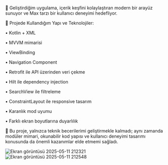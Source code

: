 📱 Geliştirdiğim uygulama, içerik keşfini kolaylaştıran modern bir arayüz sunuyor ve Max tarzı bir kullanıcı deneyimi hedefliyor.

🔧 Projede Kullandığım Yapı ve Teknolojiler:

• Kotlin + XML

• MVVM mimarisi

• ViewBinding

• Navigation Component

• Retrofit ile API üzerinden veri çekme

• Hilt ile dependency injection

• SearchView ile filtreleme

• ConstraintLayout ile responsive tasarım

• Karanlık mod uyumu

• Farklı ekran boyutlarına duyarlılık


🎯 Bu proje, yalnızca teknik becerilerimi geliştirmekle kalmadı; aynı zamanda modüler mimari, okunabilir kod yapısı ve kullanıcı deneyimi tasarımı konusunda da önemli kazanımlar elde etmemi sağladı.

![Ekran görüntüsü 2025-05-11 212321](https://github.com/user-attachments/assets/fc2ec720-4bad-4252-bf01-4fa09739acbe)
![Ekran görüntüsü 2025-05-11 212548](https://github.com/user-attachments/assets/57667bba-9c6d-4cec-b05c-4a165f6dc5d9)
